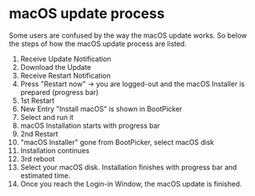 # macOS update process
Some users are confused by the way the macOS update works. So below the steps of how the macOS update process are listed.

1. Receive Update Notification
2. Download the Update
3. Receive Restart Notification
4. Press "Restart now" &rarr; you are logged-out and the macOS Installer is prepared (progress bar)
5. 1st Restart
6. New Entry "Install macOS" is shown in BootPicker
7. Select and run it
8. macOS Installation starts with progress bar
9. 2nd Restart
10. "macOS Installer" gone from BootPicker, select macOS disk
11. Installation continues
12. 3rd reboot
13. Select your macOS disk. Installation finishes with progress bar and estimated time.
14. Once you reach the Login-in Window, the macOS update is finished.